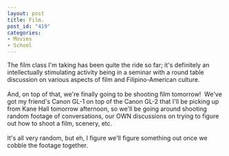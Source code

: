 ```yaml
--- 
layout: post
title: Film.
post_id: "419"
categories:
- Movies
- School
---
```

The film class I'm taking has been quite the ride so far; it's definitely an intellectually stimulating activity being in a seminar with a round table discussion on various aspects of film and Filipino-American culture.<br /><br />And, on top of that, we're finally going to be shooting film tomorrow!&nbsp; We've got my friend's Canon GL-1 on top of the Canon GL-2 that I'll be picking up from Kane Hall tomorrow afternoon, so we'll be going around shooting random footage of conversations, our OWN discussions on trying to figure out how to shoot a film, scenery, etc.<br /><br />It's all very random, but eh, I figure we'll figure something out once we cobble the footage together.<br />
